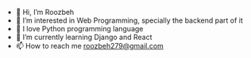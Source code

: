 - 👋 Hi, I’m Roozbeh
- 👀 I’m interested in Web Programming, specially the backend part of it
- 💟 I love Python programming language
- 🌱 I’m currently learning Django and React
- 📫 How to reach me roozbeh279@gmail.com
<!---
Roozbeh-web/Roozbeh-web is a ✨ special ✨ repository because its `README.md` (this file) appears on your GitHub profile.
You can click the Preview link to take a look at your changes.
--->

